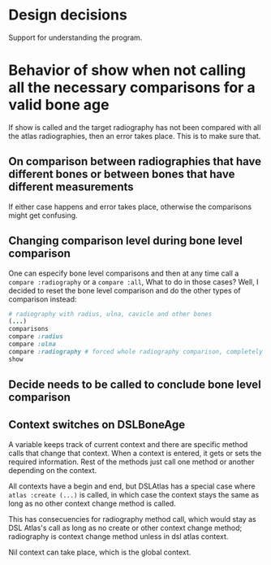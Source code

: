 # Design decisions

Support for understanding the program.

# Behavior of show when not calling all the necessary comparisons for a valid bone age

If show is called and the target radiography has not been compared with all the atlas radiographies, then an error takes place. This is to make sure that.

## On comparison between radiographies that have different bones or between bones that have different measurements

If either case happens and error takes place, otherwise the comparisons might get confusing.

## Changing comparison level during bone level comparison

One can especify bone level comparisons and then at any time call a <code>compare :radiography</code> or a <code>compare :all</code>, What to do in those cases? Well, I decided to reset the bone level comparison and do the other types of comparison instead:

```ruby
# radiography with radius, ulna, cavicle and other bones
(...)
comparisons
compare :radius
compare :ulna
compare :radiography # forced whole radiography comparison, completely substitutes current bone level comparison
show
```

## Decide needs to be called to conclude bone level comparison

## Context switches on DSLBoneAge

A variable keeps track of current context and there are specific method calls that change that context. When a context is entered, it gets or sets the required information. Rest of the methods just call one method or another depending on the context.

All contexts have a begin and end, but DSLAtlas has a special case where <code>atlas :create (...)</code> is called, in which case the context stays the same as long as no other context change method is called.

This has consecuencies for radiography method call, which would stay as DSL Atlas's call as long as no create or other context change method; radiography is context change method unless in dsl atlas context.

Nil context can take place, which is the global context.

